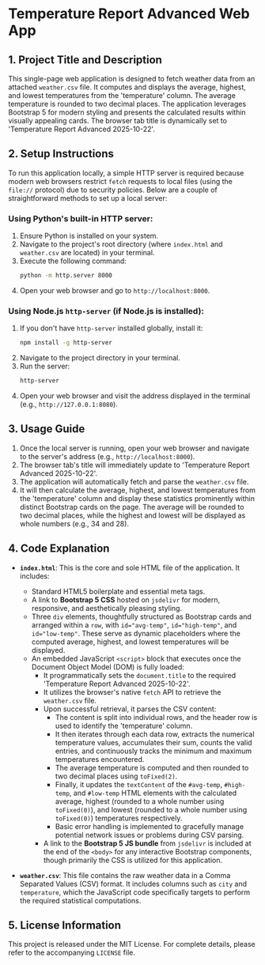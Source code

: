 # Temperature Report Advanced Web App

## 1. Project Title and Description
This single-page web application is designed to fetch weather data from an attached `weather.csv` file. It computes and displays the average, highest, and lowest temperatures from the 'temperature' column. The average temperature is rounded to two decimal places. The application leverages Bootstrap 5 for modern styling and presents the calculated results within visually appealing cards. The browser tab title is dynamically set to 'Temperature Report Advanced 2025-10-22'.

## 2. Setup Instructions
To run this application locally, a simple HTTP server is required because modern web browsers restrict `fetch` requests to local files (using the `file://` protocol) due to security policies. Below are a couple of straightforward methods to set up a local server:

### Using Python's built-in HTTP server:
1.  Ensure Python is installed on your system.
2.  Navigate to the project's root directory (where `index.html` and `weather.csv` are located) in your terminal.
3.  Execute the following command:
    ```bash
    python -m http.server 8000
    ```
4.  Open your web browser and go to `http://localhost:8000`.

### Using Node.js `http-server` (if Node.js is installed):
1.  If you don't have `http-server` installed globally, install it:
    ```bash
    npm install -g http-server
    ```
2.  Navigate to the project directory in your terminal.
3.  Run the server:
    ```bash
    http-server
    ```
4.  Open your web browser and visit the address displayed in the terminal (e.g., `http://127.0.0.1:8080`).

## 3. Usage Guide
1.  Once the local server is running, open your web browser and navigate to the server's address (e.g., `http://localhost:8000`).
2.  The browser tab's title will immediately update to 'Temperature Report Advanced 2025-10-22'.
3.  The application will automatically fetch and parse the `weather.csv` file.
4.  It will then calculate the average, highest, and lowest temperatures from the 'temperature' column and display these statistics prominently within distinct Bootstrap cards on the page. The average will be rounded to two decimal places, while the highest and lowest will be displayed as whole numbers (e.g., 34 and 28).

## 4. Code Explanation

*   **`index.html`**: This is the core and sole HTML file of the application. It includes:
    *   Standard HTML5 boilerplate and essential meta tags.
    *   A link to **Bootstrap 5 CSS** hosted on `jsdelivr` for modern, responsive, and aesthetically pleasing styling.
    *   Three `div` elements, thoughtfully structured as Bootstrap cards and arranged within a `row`, with `id="avg-temp"`, `id="high-temp"`, and `id="low-temp"`. These serve as dynamic placeholders where the computed average, highest, and lowest temperatures will be displayed.
    *   An embedded JavaScript `<script>` block that executes once the Document Object Model (DOM) is fully loaded:
        *   It programmatically sets the `document.title` to the required 'Temperature Report Advanced 2025-10-22'.
        *   It utilizes the browser's native `fetch` API to retrieve the `weather.csv` file.
        *   Upon successful retrieval, it parses the CSV content:
            *   The content is split into individual rows, and the header row is used to identify the 'temperature' column.
            *   It then iterates through each data row, extracts the numerical temperature values, accumulates their sum, counts the valid entries, and continuously tracks the minimum and maximum temperatures encountered.
            *   The average temperature is computed and then rounded to two decimal places using `toFixed(2)`.
            *   Finally, it updates the `textContent` of the `#avg-temp`, `#high-temp`, and `#low-temp` HTML elements with the calculated average, highest (rounded to a whole number using `toFixed(0)`), and lowest (rounded to a whole number using `toFixed(0)`) temperatures respectively.
            *   Basic error handling is implemented to gracefully manage potential network issues or problems during CSV parsing.
        *   A link to the **Bootstrap 5 JS bundle** from `jsdelivr` is included at the end of the `<body>` for any interactive Bootstrap components, though primarily the CSS is utilized for this application.

*   **`weather.csv`**: This file contains the raw weather data in a Comma Separated Values (CSV) format. It includes columns such as `city` and `temperature`, which the JavaScript code specifically targets to perform the required statistical computations.

## 5. License Information
This project is released under the MIT License. For complete details, please refer to the accompanying `LICENSE` file.
